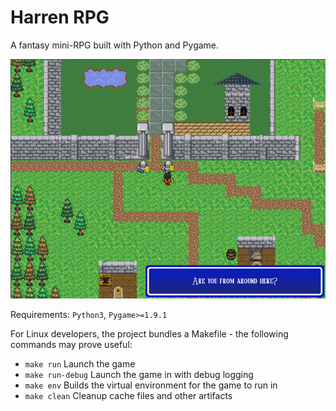 Harren RPG
==========

A fantasy mini-RPG built with Python and Pygame.

![picture](screenshot.png)

Requirements: ``Python3``, ``Pygame>=1.9.1``

For Linux developers, the project bundles a Makefile - the following commands
may prove useful:

- ``make run`` Launch the game
- ``make run-debug`` Launch the game in with debug logging
- ``make env`` Builds the virtual environment for the game to run in
- ``make clean`` Cleanup cache files and other artifacts
